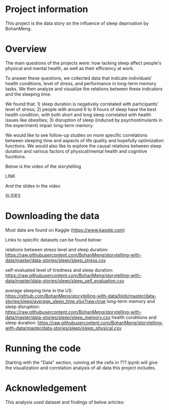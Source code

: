 # Project information

This project is the data story on the influence of sleep deprivation by BohanMeng. 

# Overview

The main questions of the projects were: how lacking sleep affect people's physical and mental health, as well as their efficiency at work. 

To answer these questions, we collected data that indicate individuals' health conditions, level of stress, and performance in long-term memory tasks. We then analyze and visualize the relations between these indicators and the sleeping time. 

We found that: 1) sleep duration is negatively correlated with participants' level of stress; 2) people with around 6 to 9 hours of sleep have the best health condition, with both short and long sleep correlated with health issues like obesities; 3) disruption of sleep (induced by psychostimulants in the experiment) impair long-term memory. 

We would like to see follow-up studies on more specific correlations between sleeping time and aspects of life quality and hopefully optimization functions. We would also like to explore the causal relations between sleep duration and various factors of physical/mental health and cognitive fucntions. 

Below is the video of the storytelling

LINK

And the slides in the video

SLIDES

# Downloading the data

Most data are found on Kaggle (https://www.kaggle.com)

Links to specific datasets can be found below:

relations between stress level and sleep duration: https://raw.githubusercontent.com/BohanMeng/storytelling-with-data/master/data-stories/sleep/sleep_stress.csv

self-evaluated level of tiredness and sleep duration: https://raw.githubusercontent.com/BohanMeng/storytelling-with-data/master/data-stories/sleep/sleep_self_evaluation.csv

average sleeping time in the US: https://github.com/BohanMeng/storytelling-with-data/blob/master/data-stories/sleep/average_sleep_time.xlsx?raw=true
long-term memory and sleep disruption: https://raw.githubusercontent.com/BohanMeng/storytelling-with-data/master/data-stories/sleep/sleep_memory.csv
health conditions and sleep duration: https://raw.githubusercontent.com/BohanMeng/storytelling-with-data/master/data-stories/sleep/sleep_physical.csv

# Running the code

Starting with the "Data" section, running all the cells in ???.ipynb will give the visualization and correlation analysis of all data this project includes. 

# Acknowledgement

This analysis used dataset and findings of below articles: 


